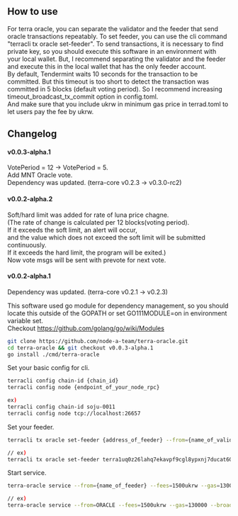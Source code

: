 ## How to use
For terra oracle, you can separate the validator and the feeder that send oracle transactions repeatably. To set feeder, you can use the cli command "terracli tx oracle set-feeder". To send transactions, it is necessary to find private key, so you should execute this software in an environment with your local wallet. But, I recommend separating the validator and the feeder and execute this in the local wallet that has the only feeder account.  
By default, Tendermint waits 10 seconds for the transaction to be committed. But this timeout is too short to detect the transaction was committed in 5 blocks (default voting period). So I recommend increasing timeout_broadcast_tx_commit option in config.toml.  
And make sure that you include ukrw in minimum gas price in terrad.toml to let users pay the fee by ukrw.  

## Changelog
#### v0.0.3-alpha.1
VotePeriod = 12 -> VotePeriod = 5.  
Add MNT Oracle vote.  
Dependency was updated. (terra-core v0.2.3 -> v0.3.0-rc2)
#### v0.0.2-alpha.2
Soft/hard limit was added for rate of luna price chagne.  
(The rate of change is calculated per 12 blocks(voting period).  
If it exceeds the soft limit, an alert will occur,  
and the value which does not exceed the soft limit will be submitted continuously.  
If it exceeds the hard limit, the program will be exited.)  
Now vote msgs will be sent with prevote for next vote.  
#### v0.0.2-alpha.1
Dependency was updated. (terra-core v0.2.1 -> v0.2.3)  



This software used go module for dependency management, so you should locate this outside of the GOPATH or set GO111MODULE=on in environment variable set.  
Checkout https://github.com/golang/go/wiki/Modules  
```bash
git clone https://github.com/node-a-team/terra-oracle.git
cd terra-oracle && git checkout v0.0.3-alpha.1
go install ./cmd/terra-oracle
```

Set your basic config for cli.
```bash
terracli config chain-id {chain_id}
terracli config node {endpoint_of_your_node_rpc}

ex)
terracli config chain-id soju-0011
terracli config node tcp://localhost:26657
```

Set your feeder.
```bash
terracli tx oracle set-feeder {address_of_feeder} --from={name_of_validator_account} --gas=auto --gas-adjustment=1.25

// ex)
terracli tx oracle set-feeder terra1uq0z26lahq7ekavpf9cgl8ypxnj7ducat60a4w --from=VALIDATOR --gas=auto --gas-adjustment=1.25
```

Start service.
```sh
terra-oracle service --from={name_of_feeder} --fees=1500ukrw --gas=130000 --broadcast-mode=block --validator terravaloper1~~ --change-rate-soft-limit=0.25 --change-rate-hard-limit=1.5

// ex)
terra-oracle service --from=ORACLE --fees=1500ukrw --gas=130000 --broadcast-mode=block --validator=terravaloper1rxawuuuatgwlwj7u59gxw7pnrp4dslgceup2rr --change-rate-soft-limit=0.25 --change-rate-hard-limit=1.5
```
